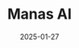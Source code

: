 ---  
layout: startup_page  
title: "Manas AI"  
id: "manasai.co"  
permalink: "/manasaimanasai.co01272025/"  
website: "https://www.manasai.co/"  
funding_round: "Seed"  
funding_amount: "$24.6M"  
investors: "Reid Hoffman, General Catalyst, Greylock"  
about: "Manas AI is an AI-powered drug discovery startup focusing initially on breast cancer, prostate cancer, and lymphoma. It uses AI to design molecules and then tests them in a wet lab, leveraging Microsoft Azure and its AI expertise. The company aims to transform the discovery of novel cancer medicines."  
markets: "AI, Healthtech, Drug Discovery"  
hq: "San Francisco, California, United States"  
founded_year: "2018"  
linkedin: "https://www.linkedin.com/company/manas-ai"  
twitter: "https://twitter.com/manas_co"  
instagram: ""  
facebook: ""  
crunchbase: "https://www.crunchbase.com/organization/manas-ai"  
pitchbook: "https://pitchbook.com/profiles/company/741328-66"  

date_display: "27-Jan-2025"  
date: "2025-01-27"

# SEO Optimization  
meta_title: "Manas AI - Seed Funding ($24.6M)"  
meta_description: "Manas AI, Manas AI is an AI-powered drug discovery startup focusing initially on breast cancer, prostate cancer, and lymphoma. It uses AI to design molecules an..."  
meta_keywords: "Manas AI, AI, Healthtech, Drug Discovery, Seed funding"  
canonical_url: "https://startup.projectstartups.com/manasaimanasai.co01272025/"  
---